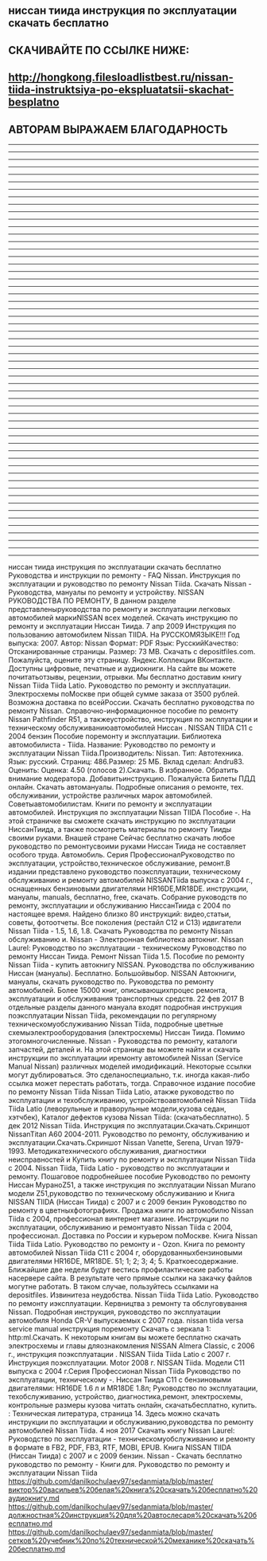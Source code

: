 ниссан тиида инструкция по эксплуатации скачать бесплатно
--------------------------------------------------
СКАЧИВАЙТЕ ПО ССЫЛКЕ НИЖЕ:
--------------------------------------------------
http://hongkong.filesloadlistbest.ru/nissan-tiida-instruktsiya-po-ekspluatatsii-skachat-besplatno
--------------------------------------------------
АВТОРАМ ВЫРАЖАЕМ БЛАГОДАРНОСТЬ
--------------------------------------------------
--------------------------------------------------
--------------------------------------------------
--------------------------------------------------
--------------------------------------------------
--------------------------------------------------
--------------------------------------------------
--------------------------------------------------
--------------------------------------------------
--------------------------------------------------
--------------------------------------------------
--------------------------------------------------
--------------------------------------------------
--------------------------------------------------
--------------------------------------------------
--------------------------------------------------
--------------------------------------------------
--------------------------------------------------
--------------------------------------------------
--------------------------------------------------
--------------------------------------------------
--------------------------------------------------
--------------------------------------------------
--------------------------------------------------
--------------------------------------------------
--------------------------------------------------
--------------------------------------------------
--------------------------------------------------
--------------------------------------------------
--------------------------------------------------
--------------------------------------------------
--------------------------------------------------
--------------------------------------------------
--------------------------------------------------
--------------------------------------------------
--------------------------------------------------
--------------------------------------------------
--------------------------------------------------
--------------------------------------------------
--------------------------------------------------
--------------------------------------------------
--------------------------------------------------
--------------------------------------------------
--------------------------------------------------
--------------------------------------------------
--------------------------------------------------
--------------------------------------------------
--------------------------------------------------
--------------------------------------------------
--------------------------------------------------
--------------------------------------------------
--------------------------------------------------
--------------------------------------------------
--------------------------------------------------
--------------------------------------------------
--------------------------------------------------
--------------------------------------------------
ниссан тиида инструкция по эксплуатации скачать бесплатно Руководства и инструкции по ремонту  - FAQ Nissan. Инструкция по эксплуатации и руководство по ремонту Nissan Tiida. Скачать Nissan - Руководства, мануалы по ремонту и устройству. NISSAN РУКОВОДСТВА ПО РЕМОНТУ, В данном разделе представленыруководства по ремонту и эксплуатации легковых автомобилей маркиNISSAN всех моделей. Скачать инструкцию по ремонту и эксплуатации Ниссан Тиида. 7 апр 2009  Инструкция по пользованию автомобилем Nissan TIIDA. На РУССКОМЯЗЫКЕ!!! Год выпуска: 2007. Автор: Nissan Формат: PDF Язык: РусскийКачество: Отсканированные страницы. Размер: 73 МВ. Скачать с depositfiles.com. Пожалуйста, оцените эту страницу. Яндекс.Коллекции  ВКонтакте. Доступны цифровые, печатные и аудиокниги. На сайте вы можете почитатьотзывы, рецензии, отрывки. Мы бесплатно доставим книгу Nissan Tiida Tiida Latio. Руководство по ремонту и эксплуатации. Электросхемы поМоскве при общей сумме заказа от 3500 рублей. Возможна доставка по всейРоссии. Скачать бесплатно руководства по ремонту Nissan.  Справочно-информационное пособие по ремонту Nissan Pathfinder R51, а такжеустройство, инструкция по эксплуатации и техническому обслуживаниюавтомобилей Ниссан . NISSAN TIIDA C11 с 2004 бензин Пособие поремонту и эксплуатации. Библиотека автомобилиста - Tiida. Название: Руководство по ремонту и эксплуатации Nissan Tiida.Производитель: Nissan. Тип: Автотехника. Язык: русский. Cтраниц: 486.Размер: 25 МБ. Вклад сделал: Andru83. Оценить: Оценка: 4.50 (голосов 2).Скачать. В избранное. Обратить внимание модератора. Добавитьинструкцию. Пожалуйста
Билеты ПДД онлайн. Скачать автомануалы. Подробные описания о ремонте, тех. обслуживании, устройстве различных марок автомобилей. Советыавтомобилистам. Книги по ремонту и эксплуатации автомобилей. Инструкция по эксплуатации Nissan TIIDA  Пособие  -. На этой страничке вы сможете скачать инструкцию по эксплуатации НиссанТиида, а также посмотреть материалы по ремонту Тииды своими руками. Внашей стране  Сейчас бесплатно скачать любое руководство по ремонтусвоими руками Ниссан Тиида не составляет особого труда. Автомобиль. Серия ПрофессионалРуководство по эксплуатации, устройство,техническое обслуживание, ремонт.В издании представлено руководство поэксплуатации, техническому обслуживанию и ремонту автомобилей NISSANTiida выпуска с 2004 г., оснащенных бензиновыми двигателями HR16DE,MR18DE. инструкции, мануалы, manuals, бесплатно, free, скачать. Собрание руководств по ремонту, эксплуатации и обслуживанию НиссанТиида с 2004 по настоящее время. Найдено близко 80 инструкций: видео,статьи, советы, фотоотчеты. Все поколения (рестайл С12 и С13) идвигатели Nissan Tiida - 1.5, 1.6, 1.8. Скачать Руководства по ремонту Nissan обслуживанию и. Nissan - Электронная библиотека автокниг. Nissan Laurel: Руководство по эксплуатации - техническому
Руководство по ремонту Ниссан Тиида. Ремонт Nissan Tiida 1.5. Пособие по ремонту Nissan Tiida - купить автокнигу NISSAN. Руководства по обслуживанию Ниссан (мануалы). Бесплатно. Большойвыбор. NISSAN  Автокниги, мануалы, скачать руководство по. Руководства по ремонту автомобилей. Более 15000 книг, описывающихпроцес ремонта, эксплуатации и обслуживания транспортных средств. 22 фев 2017  В отдельные разделы данного мануала входят подробная инструкция поэксплуатации Nissan Tiida, рекомендации по регулярному техническомуобслуживанию Nissan Tiida, подробные цветные схемыэлектрооборудования (электросхемы) Ниссан Тиида. Помимо этогомногочисленные. Nissan - Руководства по ремонту, каталоги запчастей, деталей и. На этой странице вы можете найти и скачать инструкции по эксплуатации иремонту автомобилей Nissan (Service Manual Nissan) различных моделей имодификаций. Некоторые ссылки могут дублироваться. Это сделаноспециально, т.к. иногда какая-либо ссылка может перестать работать, тогда. Справочное издание пособие по ремонту Nissan Tiida  Nissan Tiida Latio, атакже руководство по эксплуатации и техобслуживанию, устройствоавтомобилей Nissan Tiida  Tiida Latio (леворульные и праворульные модели,кузова седан, хэтчбек),  Каталог дефектов кузова Nissan Tiida: (скачатьбесплатно). 5 дек 2012  Nissan Tiida. Инструкция по эксплуатации.Скачать.Cкриншот NissanTitan A60 2004-2011. Руководство по ремонту, обслуживанию и эксплуатации.Скачать.Cкриншот Nissan Vanette, Serena, Urvan 1979-1993. Методикатехнического обслуживания, диагностики неисправностей и
Купить книгу по ремонту и эксплуатации Nissan Tiida с 2004. Nissan Tiida, Tiida Latio - руководство по эксплуатации и ремонту. Пошаговое подробнейшее пособие Руководство по ремонту Ниссан МураноZ51, а также инструкция по эксплуатации Nissan Murano модели Z51,руководство по техническому обслуживанию и  Книга NISSAN TIIDA (Ниссан Тиида) с 2007 и с 2009 бензин Руководство по ремонту в цветныхфотографиях. Продажа книги по автомобилю Nissan Tiida с 2004, профессионал винтернет магазине. Инструкции по эксплуатации, обслуживанию и ремонтуавто Nissan Tiida с 2004, профессионал. Доставка по России и курьером поМоскве. Книга Nissan Tiida  Tiida Latio. Руководство по ремонту и  - Ozon. Книга по ремонту автомобилей Nissan Tiida C11 с 2004 г, оборудованныхбензиновыми двигателями HR16DE, MR18DE. 51; 1; 2; 3; 4; 5. Краткоесодержание. Ближайшие две недели будут вестись профилактические работы насервере сайта. В результате чего прямые ссылки на закачку файлов могутне работать. В таком случае, пользуйтесь ссылками на depositfiles. Извинитеза неудобства. Nissan Tiida  Tiida Latio. Руководство по ремонту иэксплуатации. Кервництва з ремонту та обслуговування Nissan. Подробная инструкция, руководство по эксплуатации автомобиля Honda CR-V выпускаемых с 2007 года.  nissan tiida versa service manual инструкция поремонту  Cкачать с зеркала 1: http:ml.Cкачать. К некоторым книгам вы можете бесплатно скачать электросхемы и главы дляознакомления  NISSAN Almera Classic, с 2006 г., инструкция поэксплуатации . NISSAN Tiida  Tiida Latio с 2007 г. Инструкция поэксплуатации. Motor 2008 г. NISSAN Tiida. Модели C11 выпуска с 2004 г.Серия Профессионал
Nissan Tiida Руководство по эксплуатации, техническому  -. Ниссан Тиида C11 с бензиновыми двигателями: HR16DE 1.6 л и MR18DE 1.8л; Руководство по эксплуатации, техобслуживанию, устройство, диагностика,ремонт, электросхемы, контрольные размеры кузова читать онлайн, скачатьбесплатно, купить. : Техническая литература, страница 14. Здесь можно скачать инструкции по эксплуатации и обслуживанию,руководства по ремонту автомобилей Nissan Tiida. 4 ноя 2017  Скачать книгу Nissan Laurel: Руководство по эксплуатации - техническомуобслуживанию и ремонту в формате в FB2, PDF, FB3, RTF, MOBI, EPUB. Книга NISSAN TIIDA (Ниссан Тиида) с 2007 и с 2009 бензин. Nissan - Скачать бесплатно руководство по ремонту - Книги для. Руководство по ремонту и эксплуатации Nissan Tiida
https://github.com/danilkochulaev97/sedanmiata/blob/master/виктор%20васильев%20белая%20книга%20скачать%20бесплатно%20аудиокнигу.md
https://github.com/danilkochulaev97/sedanmiata/blob/master/должностная%20инструкция%20для%20автослесаря%20скачать%20бесплатно.md
https://github.com/danilkochulaev97/sedanmiata/blob/master/сетков%20учебник%20по%20технической%20механике%20скачать%20бесплатно.md